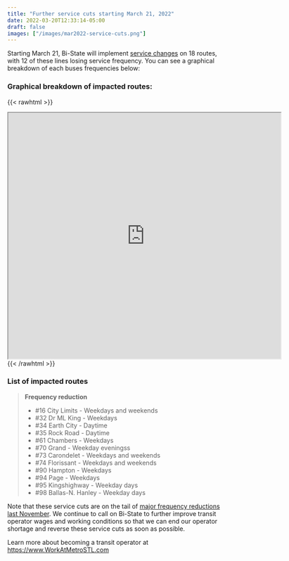```yaml
---
title: "Further service cuts starting March 21, 2022"
date: 2022-03-20T12:33:14-05:00
draft: false
images: ["/images/mar2022-service-cuts.png"]
---
```


Starting March 21, Bi-State will implement [service changes](https://www.metrostlouis.org/nextstop/metro-transit-service-change-on-march-21/) on 18 routes, with 12 of these lines losing service frequency. You can see a graphical breakdown of each buses frequencies below:

<!--more-->
### Graphical breakdown of impacted routes:
{{< rawhtml >}}
<iframe 
    width="620"
    height="560" 
    src="https://docs.google.com/spreadsheets/d/e/2PACX-1vSRGxCiCvJal_Xxjb7Os3SSigHRIbJ8WJaSKe0VCa2glGZU1M1cCRvp80TDP8of9di55HfiR3xe9GEM/pubhtml?widget=true&amp;headers=false"></iframe>
{{< /rawhtml >}}


### List of impacted routes
> 
> **Frequency reduction**
> - #16 City Limits - Weekdays and weekends
> - #32 Dr ML King - Weekdays
> - #34 Earth City - Daytime
> - #35 Rock Road - Daytime
> - #61 Chambers - Weekdays
> - #70 Grand - Weekday eveningss
> - #73 Carondelet - Weekdays and weekends
> - #74 Florissant - Weekdays and weekends
> - #90 Hampton - Weekdays
> - #94 Page - Weekdays
> - #95 Kingshighway - Weekday days
> - #98 Ballas-N. Hanley - Weekday days

Note that these service cuts are on the tail of [major frequency reductions last November](../november-2021-service-cuts). We continue to call on Bi-State to further improve transit operator wages and working conditions so that we can end our operator shortage and reverse these service cuts as soon as possible.

Learn more about becoming a transit operator at https://www.WorkAtMetroSTL.com